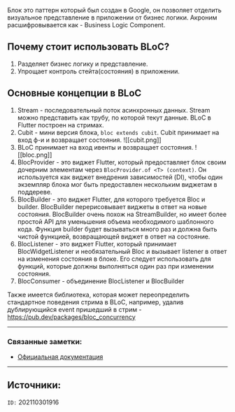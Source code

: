 Блок это паттерн который был создан в Google, он позволяет отделить визуальное представление в приложении от бизнес логики. Акроним расшифровывается как - Business Logic Component.

## Почему стоит использовать BLoC?
1) Разделяет бизнес логику и представление.
2) Упрощает контроль стейта(состояния) в приложении.

## Основные концепции в BLoC
1) Stream - последовательный поток асинхронных данных. Stream можно представить как трубу, по которой текут данные. BLoC в Flutter построен на стримах.
2) Cubit - мини версия блока, `bloc extends cubit`. Cubit принимает на вход ф-и и возвращает состояния.
![[cubit.png]]
3) BLoC принимает на вход ивенты и возвращает состояния.
![[bloc.png]]
4) BlocProvider - это виджет Flutter, который предоставляет блок своим дочерним элементам через `BlocProvider.of <T> (context)`. Он используется как виджет внедрения зависимостей (DI), чтобы один экземпляр блока мог быть предоставлен нескольким виджетам в поддереве.
5) BlocBuilder - это виджет Flutter, для которого требуется Bloc и builder. BlocBuilder перерисовывает виджеты в ответ на новые состояния. BlocBuilder очень похож на StreamBuilder, но имеет более простой API для уменьшения объема необходимого шаблонного кода. Функция builder будет вызываться много раз и должна быть чистой функцией, возвращающей виджет в ответ на состояние.
6) BlocListener - это виджет Flutter, который принимает BlocWidgetListener и необязательный Bloc и вызывает listener в ответ на изменения состояния в блоке. Его следует использовать для функций, которые должны выполняться один раз при изменении состояния.
7) BlocConsumer - объединение BlocListener и BlocBuilder

Также имеется библиотека, которая может переопределить стандартное поведения стрима  в BLoC, например, удалив дублирующийся event пришедший в стрим - https://pub.dev/packages/bloc_concurrency 

---
### Связанные заметки:
- [Официальная документация](https://bloclibrary.dev/#/)

---
**Источники**: 
- 

`ID:` 202110301916